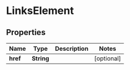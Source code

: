

# LinksElement


## Properties

| Name | Type | Description | Notes |
|------------ | ------------- | ------------- | -------------|
|**href** | **String** |  |  [optional] |



